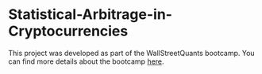 # Statistical-Arbitrage-in-Cryptocurrencies
This project was developed as part of the WallStreetQuants bootcamp. You can find more details about the bootcamp [here](https://wallstreetquants.com).

